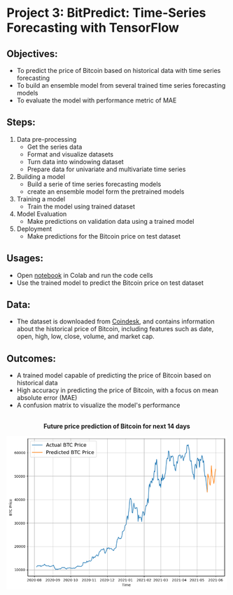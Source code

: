 # Project 3: BitPredict: Time-Series Forecasting with TensorFlow

## Objectives:
- To predict the price of Bitcoin based on historical data with time series forecasting
- To build an ensemble model from several trained time series forecasting models
- To evaluate the model with performance metric of MAE

## Steps:
1. Data pre-processing
    - Get the series data
    - Format and visualize datasets
    - Turn data into windowing dataset
    - Prepare data for univariate and multivariate time series
2. Building a model
   - Build a serie of time series forecasting models
   - create an ensemble model form the pretrained models
3. Training a model
   - Train the model using trained dataset
4. Model Evaluation
   - Make predictions on validation data using a trained model
5. Deployment
   - Make predictions for the Bitcoin price on test dataset

## Usages:
- Open [notebook](https://colab.research.google.com/github/OCR-tech/project-DataScience/blob/main/3_BitPredict_Time_Series_Forecasting/notebook.ipynb) in Colab and run the code cells
- Use the trained model to predict the Bitcoin price on test dataset

## Data:
- The dataset is downloaded from [Coindesk](https://www.coindesk.com/price/bitcoin), and contains information about the historical price of Bitcoin, including features such as date, open, high, low, close, volume, and market cap.

## Outcomes:
- A trained model capable of predicting the price of Bitcoin based on historical data
- High accuracy in predicting the price of Bitcoin, with a focus on mean absolute error (MAE)
- A confusion matrix to visualize the model's performance
<br><br>

<p align="center"><b>Future price prediction of Bitcoin for next 14 days</b></p>
<div align="center">
  <img src="https://github.com/OCR-tech/OCR-tech/blob/main/docs/img/project_ml3a.png"/>
</div>
<br>